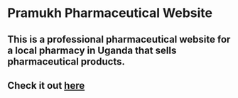 # Pramukh Pharmaceutical Website
## This is a professional pharmaceutical website for a local pharmacy in Uganda that sells pharmaceutical products.
## Check it out [here](https://tirthp14.github.io/Pramukh-Pharmaceutical/)
